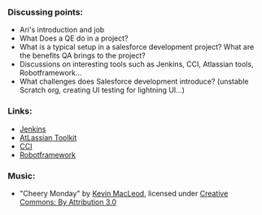 ### Discussing points:

- Ari's introduction and job
- What Does a QE do in a project?
- What is a typical setup in a salesforce development project? What are the benefits QA brings to the project?
- Discussions on interesting tools such as Jenkins, CCI, Atlassian tools, Robotframework...
- What challenges does Salesforce development introduce? (unstable Scratch org, creating UI testing for lightning UI…)

### Links:

- [Jenkins](https://jenkins.io/)
- [AtLassian Toolkit](https://www.atlassian.com/)
- [CCI](https://github.com/SalesforceFoundation/CumulusCI)
- [Robotframework](http://robotframework.org/)

### Music:

- "Cheery Monday" by [Kevin MacLeod](http://incompetech.com), licensed under [Creative Commons: By Attribution 3.0](http://creativecommons.org/licenses/by/3.0/)